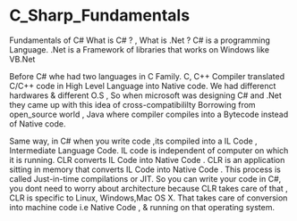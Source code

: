# C_Sharp_Fundamentals
Fundamentals of C# What is C# ? , What is .Net ? 
C# is a programming Language.
.Net is a Framework of libraries that works on Windows like VB.Net

Before C# whe had two languages in C Family. C, C++ Compiler translated C/C++ code in High Level Language into Native code. We had differenct hardwares & different O.S , So when microsoft was designing C# and .Net they came up with this idea of cross-compatibililty
Borrowing from open_source world , Java where compiler compiles into a Bytecode instead of Native code.

Same way, in C# when you write code ,its compiled into a IL Code , Intermediate Language Code. IL code is independent of computer on which it is running. CLR converts IL Code into Native Code . CLR is an application sitting in memory that converts IL Code into Native Code . This process is called Just-in-time compilations or JIT. So you can write your code in C#, you dont need to worry about architecture because CLR takes care of that , CLR is specific to Linux, Windows,Mac OS X. That takes care of conversion into machine code i.e Native Code , & running on that operating system.
